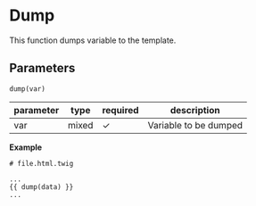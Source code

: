 # Dump

This function dumps variable to the template. 

## Parameters

```dump(var)```

parameter        | type           | required | description
-----------------|----------------|----------|------------
var              | mixed          | ✓        | Variable to be dumped

**Example**

```
# file.html.twig

...
{{ dump(data) }}
...

```
